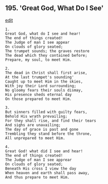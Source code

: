 
## 195.  'Great God, What Do I See'
[edit](https://docs.google.com/document/d/183P7ZvcuAxaFKekysrIL8tSVhPxf9Gnl/edit?mode=html)




    1.
    Great God, what do I see and hear! 
    The end of things created! 
    The Judge of man I see appear 
    On clouds of glory seated; 
    The trumpet sounds; the graves restore 
    The dead which they contained before; 
    Prepare, my soul, to meet Him. 

    2.
    The dead in Christ shall first arise, 
    At the last trumpet's sounding' 
    Caught up to meet Him in the skies, 
    With joy their Lord surrounding; 
    No gloomy fears their souls dismay, 
    His presence sheds eternal day 
    On those prepared to meet Him. 

    3.
    But sinners filled with guilty fears, 
    Behold His wrath prevailing; 
    For they shall rise, and find their tears 
    And sighs are unavailing; 
    The day of grace is past and gone 
    Trembling they stand before the throne, 
    All unprepared to meet Him. 

    4.
    Great God! what did I see and hear! 
    The end of things created! 
    The Judge of man I see apprear 
    On clouds of glory seated; 
    Beneath His cross I view the day 
    When heaven and earth shall pass away, 
    And thus prepare to meet Him.
